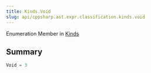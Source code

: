 ```yaml
---
title: Kinds.Void
slug: api/cppsharp.ast.expr.classification.kinds.void
---
```

Enumeration Member in [Kinds](/api/cppsharp/ast/expr/classification/kinds)

## Summary



```csharp
Void = 3
```

